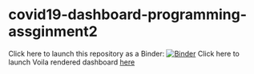# covid19-dashboard-programming-assginment2
Click here to launch this repository as a Binder: [![Binder](https://mybinder.org/badge_logo.svg)](https://mybinder.org/v2/gh/li-wang-uk/covid19-dashboard-programming-assginment2/main)
Click here to launch Voila rendered dashboard [here](https://mybinder.org/v2/gh/li-wang-uk/covid19-dashboard-programming-assginment2/HEAD?urlpath=voila%2Frender%2Fdashboard.ipynb)
